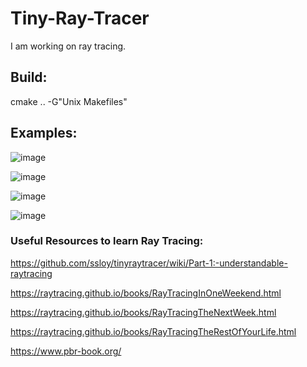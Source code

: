 # Tiny-Ray-Tracer

I am working on ray tracing. 

## Build: 

cmake .. -G"Unix Makefiles"

## Examples:

![image](https://github.com/tuananohut/Tiny-Ray-Tracer/assets/57767763/d348ec5d-1472-4464-9327-bdde43fb9fb4)

![image](https://github.com/tuananohut/Tiny-Ray-Tracer/assets/57767763/55da58b9-f5e4-46a4-a9e8-98cceea0a38b)

![image](https://github.com/tuananohut/Tiny-Ray-Tracer/assets/57767763/f05908d6-04ae-4ae3-ae83-535d387c2801)

![image](https://github.com/tuananohut/Tiny-Ray-Tracer/assets/57767763/e28802f6-45f7-45b7-8d14-88a85ae9c372)


### Useful Resources to learn Ray Tracing:

https://github.com/ssloy/tinyraytracer/wiki/Part-1:-understandable-raytracing

https://raytracing.github.io/books/RayTracingInOneWeekend.html

https://raytracing.github.io/books/RayTracingTheNextWeek.html

https://raytracing.github.io/books/RayTracingTheRestOfYourLife.html

https://www.pbr-book.org/
